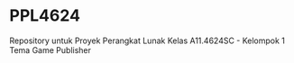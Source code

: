 # PPL4624

Repository untuk Proyek Perangkat Lunak
Kelas A11.4624SC - Kelompok 1
Tema Game Publisher
